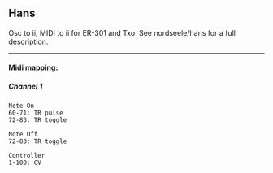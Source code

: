 ## Hans

Osc to ii, MIDI to ii for ER-301 and Txo.
See nordseele/hans for a full description.


*******************************************

#### Midi mapping:

##### Channel 1

    Note On
    60-71: TR pulse
    72-83: TR toggle

    Note Off 
    72-83: TR toggle

    Controller 
    1-100: CV